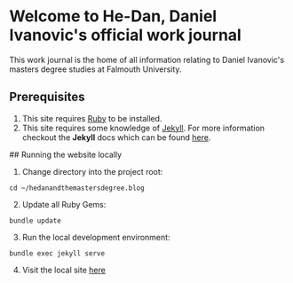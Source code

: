 # Welcome to He-Dan, Daniel Ivanovic's official work journal

This work journal is the home of all information relating to Daniel Ivanovic's masters degree studies at Falmouth University.

## Prerequisites

1. This site requires [Ruby](https://www.ruby-lang.org/) to be installed.
2. This site requires some knowledge of [Jekyll](https://jekyllrb.com/). For more information checkout the **Jekyll** docs which can be found [here](https://jekyllrb.com/docs).

## Running the website locally

1. Change directory into the project root:
```
cd ~/hedanandthemastersdegree.blog
```

2. Update all Ruby Gems:
```
bundle update
```

3. Run the local development environment:
```
bundle exec jekyll serve
```

4. Visit the local site [here](http://localhost:4000/)
